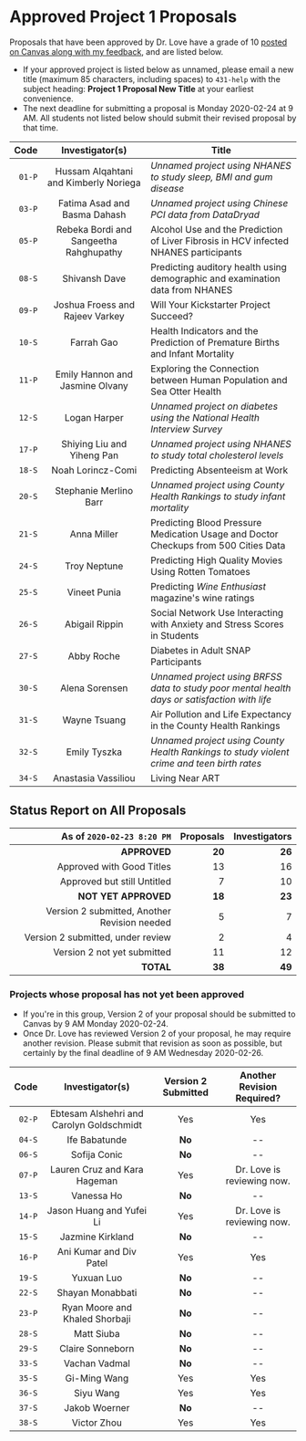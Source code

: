 # Approved Project 1 Proposals

Proposals that have been approved by Dr. Love have a grade of 10 [posted on Canvas along with my feedback](https://canvas.case.edu/), and are listed below. 

- If your approved project is listed below as unnamed, please email a new title (maximum 85 characters, including spaces) to `431-help` with the subject heading: **Project 1 Proposal New Title** at your earliest convenience.
- The next deadline for submitting a proposal is Monday 2020-02-24 at 9 AM. All students not listed below should submit their revised proposal by that time.

Code | Investigator(s) | Title
--------: | :-------------------------: | -------------------------------------------------------------------------------------
`01-P` | Hussam Alqahtani and Kimberly Noriega | *Unnamed project using NHANES to study sleep, BMI and gum disease*
`03-P` | Fatima Asad and Basma Dahash | *Unnamed project using Chinese PCI data from DataDryad*
`05-P` | Rebeka Bordi and Sangeetha Rahghupathy | Alcohol Use and the Prediction of Liver Fibrosis in HCV infected NHANES participants
`08-S` | Shivansh Dave | Predicting auditory health using demographic and examination data from NHANES
`09-P` | Joshua Froess and Rajeev Varkey | Will Your Kickstarter Project Succeed?
`10-S` | Farrah Gao | Health Indicators and the Prediction of Premature Births and Infant Mortality
`11-P` | Emily Hannon and Jasmine Olvany | Exploring the Connection between Human Population and Sea Otter Health
`12-S` | Logan Harper | *Unnamed project on diabetes using the National Health Interview Survey*
`17-P` | Shiying Liu and Yiheng Pan | *Unnamed project using NHANES to study total cholesterol levels*
`18-S` | Noah Lorincz-Comi | Predicting Absenteeism at Work
`20-S` | Stephanie Merlino Barr | *Unnamed project using County Health Rankings to study infant mortality*
`21-S` | Anna Miller | Predicting Blood Pressure Medication Usage and Doctor Checkups from 500 Cities Data
`24-S` | Troy Neptune | Predicting High Quality Movies Using Rotten Tomatoes
`25-S` | Vineet Punia | Predicting *Wine Enthusiast* magazine's wine ratings
`26-S` | Abigail Rippin | Social Network Use Interacting with Anxiety and Stress Scores in Students
`27-S` | Abby Roche | Diabetes in Adult SNAP Participants
`30-S` | Alena Sorensen | *Unnamed project using BRFSS data to study poor mental health days or satisfaction with life*
`31-S` | Wayne Tsuang | Air Pollution and Life Expectancy in the County Health Rankings
`32-S` | Emily Tyszka | *Unnamed project using County Health Rankings to study violent crime and teen birth rates*
`34-S` | Anastasia Vassiliou | Living Near ART

## Status Report on All Proposals

As of `2020-02-23 8:20 PM` | Proposals | Investigators
-------------: | -----------------: | ----------------:
**APPROVED** | **20** | **26** 
Approved with Good Titles | 13 | 16
Approved but still Untitled | 7 | 10
**NOT YET APPROVED** | **18** | **23**
Version 2 submitted, Another Revision needed | 5 | 7
Version 2 submitted, under review | 2 | 4
Version 2 not yet submitted | 11 | 12
**TOTAL** | **38** | **49**

### Projects whose proposal has not yet been approved

- If you're in this group, Version 2 of your proposal should be submitted to Canvas by 9 AM Monday 2020-02-24.
- Once Dr. Love has reviewed Version 2 of your proposal, he may require another revision. Please submit that revision as soon as possible, but certainly by the final deadline of 9 AM Wednesday 2020-02-26.

Code | Investigator(s) | Version 2 Submitted | Another Revision Required?
------: | :-------------------------: | :-------------------: | :----------------:
`02-P` | Ebtesam Alshehri and Carolyn Goldschmidt | Yes | Yes
`04-S` | Ife Babatunde | **No** | --
`06-S` | Sofija Conic | **No** | --
`07-P` | Lauren Cruz and Kara Hageman | Yes | Dr. Love is reviewing now.
`13-S` | Vanessa Ho | **No** | --
`14-P` | Jason Huang and Yufei Li | Yes | Dr. Love is reviewing now.
`15-S` | Jazmine Kirkland | **No** | --
`16-P` | Ani Kumar and Div Patel | Yes | Yes
`19-S` | Yuxuan Luo | **No** | --
`22-S` | Shayan Monabbati | **No** | --
`23-P` | Ryan Moore and Khaled Shorbaji | **No** | --
`28-S` | Matt Siuba | **No** | --
`29-S` | Claire Sonneborn | **No** | --
`33-S` | Vachan Vadmal | **No** | --
`35-S` | Gi-Ming Wang | Yes | Yes
`36-S` | Siyu Wang | Yes | Yes
`37-S` | Jakob Woerner | **No** | --
`38-S` | Victor Zhou | Yes | Yes


